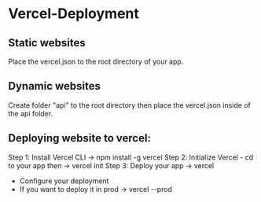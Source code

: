 # Vercel-Deployment

## Static websites
Place the vercel.json to the root directory of your app.

## Dynamic websites
Create folder "api" to the root directory then place the vercel.json inside of the api folder.

## Deploying website to vercel:
Step 1: Install Vercel CLI -> npm install -g vercel
Step 2: Initialize Vercel - cd to your app then -> vercel init
Step 3: Deploy your app -> vercel
  - Configure your deployment
  - If you want to deploy it in prod -> vercel --prod
